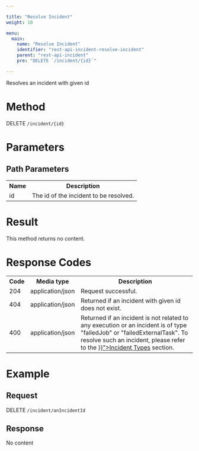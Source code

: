 ```yaml
---

title: "Resolve Incident"
weight: 10

menu:
  main:
    name: "Resolve Incident"
    identifier: "rest-api-incident-resolve-incident"
    parent: "rest-api-incident"
    pre: "DELETE `/incident/{id}`"

---
```



Resolves an incident with given id


# Method

DELETE `/incident/{id}`


# Parameters

## Path Parameters

<table class="table table-striped">
  <tr>
    <th>Name</th>
    <th>Description</th>
  </tr>
  <tr>
    <td>id</td>
    <td>The id of the incident to be resolved.</td>
  </tr>
</table>

# Result

This method returns no content.

# Response Codes

<table class="table table-striped">
  <tr>
    <th>Code</th>
    <th>Media type</th>
    <th>Description</th>
  </tr>
  <tr>
    <td>204</td>
    <td>application/json</td>
    <td>Request successful.</td>
  </tr>
  <tr>
    <td>404</td>
    <td>application/json</td>
    <td>Returned if an incident with given id does not exist.</td>
  </tr>
  <tr>
    <td>400</td>
    <td>application/json</td>
    <td>Returned if an incident is not related to any execution or an incident is of type "failedJob" or "failedExternalTask". To resolve such an incident, please refer to the <a href="{{< ref "/user-guide/process-engine/incidents.md#incident-types">}}">Incident Types</a> section.</td>
  </tr>
</table>

# Example

## Request

DELETE `/incident/anIncidentId`

## Response

No content
